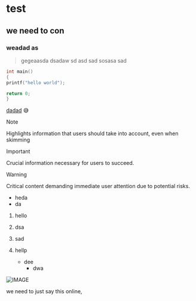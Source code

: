 # test
## we need to con
### weadad as
>gegeaasda
>dsadaw
>sd
>asd
>sad sosasa
sad

```C
int main()
{
printf("hello world");

return 0;
}

```

[dadad](url)
:sweat_smile:

> [!NOTE]
> Highlights information that users should take into account, even when skimming

> [!IMPORTANT]
> Crucial information necessary for users to succeed.

> [!WARNING]
> Critical content demanding immediate user attention due to potential risks.

* heda
* da

1. hello
2. dsa
3. sad

1. hellp
   - dee
     - dwa
    
     
![IMAGE](https://github.com/keuduas/test/issues/2#issue-1988965020)



we need to just say this online,
